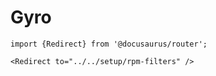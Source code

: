 # Gyro

```mdx-code-block
import {Redirect} from '@docusaurus/router';

<Redirect to="../../setup/rpm-filters" />
```
